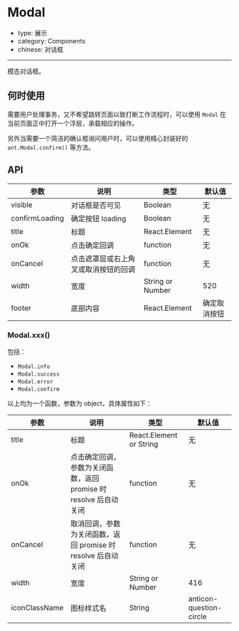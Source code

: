 # Modal

- type: 展示
- category: Components
- chinese: 对话框

---

模态对话框。

## 何时使用

需要用户处理事务，又不希望跳转页面以致打断工作流程时，可以使用 `Modal` 在当前页面正中打开一个浮层，承载相应的操作。

另外当需要一个简洁的确认框询问用户时，可以使用精心封装好的 `ant.Modal.confirm()` 等方法。


## API


| 参数       | 说明           | 类型             | 默认值       |
|------------|----------------|------------------|--------------|
| visible    | 对话框是否可见 | Boolean          | 无           |
| confirmLoading | 确定按钮 loading | Boolean    | 无           |
| title      | 标题           | React.Element    | 无           |
| onOk       | 点击确定回调       | function     | 无           |
| onCancel   | 点击遮罩层或右上角叉或取消按钮的回调  | function  | 无           |
| width      | 宽度           | String or Number | 520           |
| footer     | 底部内容       | React.Element    | 确定取消按钮 |


### Modal.xxx()

包括：

- `Modal.info`
- `Modal.success`
- `Modal.error`
- `Modal.confirm`

以上均为一个函数，参数为 object，具体属性如下：

| 参数       | 说明           | 类型             | 默认值       |
|------------|----------------|------------------|--------------|
| title      | 标题           | React.Element or String    | 无           |
| onOk       | 点击确定回调，参数为关闭函数，返回 promise 时 resolve 后自动关闭      | function         | 无           |
| onCancel | 取消回调，参数为关闭函数，返回 promise 时 resolve 后自动关闭       | function         | 无           |
| width      | 宽度           | String or Number | 416           |
| iconClassName | 图标样式名 | String | anticon-question-circle |

<style>
.code-box-demo .ant-btn {
  margin-right: 8px;
}
</style>
